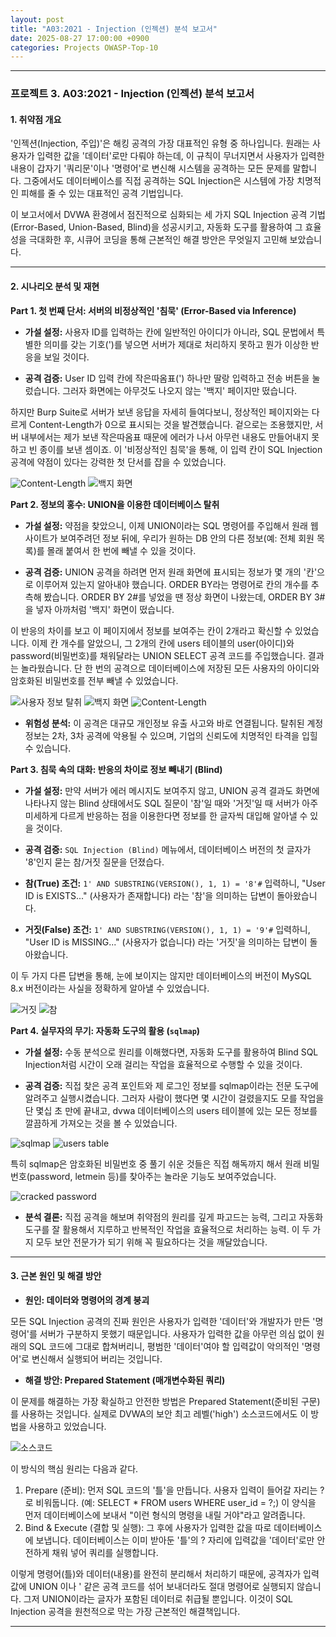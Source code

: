 ```yaml
---
layout: post
title: "A03:2021 - Injection (인젝션) 분석 보고서"
date: 2025-08-27 17:00:00 +0900
categories: Projects OWASP-Top-10
---
```

---

### **프로젝트 3. A03:2021 - Injection (인젝션) 분석 보고서**

#### **1. 취약점 개요**

'인젝션(Injection, 주입)'은 해킹 공격의 가장 대표적인 유형 중 하나입니다. 원래는 사용자가 입력한 값을 '데이터'로만 다뤄야 하는데, 이 규칙이 무너지면서 사용자가 입력한 내용이 갑자기 '쿼리문'이나 '명령어'로 변신해 시스템을 공격하는 모든 문제를 말합니다. 그중에서도 데이터베이스를 직접 공격하는 SQL Injection은 시스템에 가장 치명적인 피해를 줄 수 있는 대표적인 공격 기법입니다.

이 보고서에서 DVWA 환경에서 점진적으로 심화되는 세 가지 SQL Injection 공격 기법(Error-Based, Union-Based, Blind)을 성공시키고, 자동화 도구를 활용하여 그 효율성을 극대화한 후, 시큐어 코딩을 통해 근본적인 해결 방안은 무엇일지 고민해 보았습니다.

---

#### **2. 시나리오 분석 및 재현**

**Part 1. 첫 번째 단서: 서버의 비정상적인 '침묵' (Error-Based via Inference)**

*   **가설 설정:**
사용자 ID를 입력하는 칸에 일반적인 아이디가 아니라, SQL 문법에서 특별한 의미를 갖는 기호(')를 넣으면 서버가 제대로 처리하지 못하고 뭔가 이상한 반응을 보일 것이다.

*   **공격 검증:**
User ID 입력 칸에 작은따옴표(') 하나만 딸랑 입력하고 전송 버튼을 눌렀습니다. 그러자 화면에는 아무것도 나오지 않는 '백지' 페이지만 떴습니다.

하지만 Burp Suite로 서버가 보낸 응답을 자세히 들여다보니, 정상적인 페이지와는 다르게 Content-Length가 0으로 표시되는 것을 발견했습니다. 겉으로는 조용했지만, 서버 내부에서는 제가 보낸 작은따옴표 때문에 에러가 나서 아무런 내용도 만들어내지 못하고 빈 종이를 보낸 셈이죠. 이 '비정상적인 침묵'을 통해, 이 입력 칸이 SQL Injection 공격에 약점이 있다는 강력한 첫 단서를 잡을 수 있었습니다.

   ![Content-Length](/assets/images/A03_P1-2.png)
   ![백지 화면](/assets/images/A03_P1-1.png)

**Part 2. 정보의 홍수: UNION을 이용한 데이터베이스 탈취**

*   **가설 설정:**
약점을 찾았으니, 이제 UNION이라는 SQL 명령어를 주입해서 원래 웹사이트가 보여주려던 정보 뒤에, 우리가 원하는 DB 안의 다른 정보(예: 전체 회원 목록)를 몰래 붙여서 한 번에 빼낼 수 있을 것이다.

*   **공격 검증:**
UNION 공격을 하려면 먼저 원래 화면에 표시되는 정보가 몇 개의 '칸'으로 이루어져 있는지 알아내야 했습니다. ORDER BY라는 명령어로 칸의 개수를 추측해 봤습니다. ORDER BY 2#를 넣었을 땐 정상 화면이 나왔는데, ORDER BY 3#을 넣자 아까처럼 '백지' 화면이 떴습니다.

이 반응의 차이를 보고 이 페이지에서 정보를 보여주는 칸이 2개라고 확신할 수 있었습니다. 이제 칸 개수를 알았으니, 그 2개의 칸에 users 테이블의 user(아이디)와 password(비밀번호)를 채워달라는 UNION SELECT 공격 코드를 주입했습니다. 결과는 놀라웠습니다. 단 한 번의 공격으로 데이터베이스에 저장된 모든 사용자의 아이디와 암호화된 비밀번호를 전부 빼낼 수 있었습니다.

   ![사용자 정보 탈취](/assets/images/A03_P2-1.png)
   ![백지 화면](/assets/images/A03_P2-2.png)
   ![Content-Length](/assets/images/A03_P2-3.png)

*   **위험성 분석:**
이 공격은 대규모 개인정보 유출 사고와 바로 연결됩니다. 탈취된 계정 정보는 2차, 3차 공격에 악용될 수 있으며, 기업의 신뢰도에 치명적인 타격을 입힐 수 있습니다.

**Part 3. 침묵 속의 대화: 반응의 차이로 정보 빼내기 (Blind)**

*   **가설 설정:**
만약 서버가 에러 메시지도 보여주지 않고, UNION 공격 결과도 화면에 나타나지 않는 Blind 상태에서도 SQL 질문이 '참'일 때와 '거짓'일 때 서버가 아주 미세하게 다르게 반응하는 점을 이용한다면 정보를 한 글자씩 대입해 알아낼 수 있을 것이다.

*   **공격 검증:**
 `SQL Injection (Blind)` 메뉴에서, 데이터베이스 버전의 첫 글자가 '8'인지 묻는 참/거짓 질문을 던졌습다.
 *   **참(True) 조건:** `1' AND SUBSTRING(VERSION(), 1, 1) = '8'#` 입력하니, "User ID is EXISTS..." (사용자가 존재합니다) 라는 '참'을 의미하는 답변이 돌아왔습니다.
 *   **거짓(False) 조건:** `1' AND SUBSTRING(VERSION(), 1, 1) = '9'#` 입력하니, "User ID is MISSING..." (사용자가 없습니다) 라는 '거짓'을 의미하는 답변이 돌아왔습니다.

이 두 가지 다른 답변을 통해, 눈에 보이지는 않지만 데이터베이스의 버전이 MySQL 8.x 버전이라는 사실을 정확하게 알아낼 수 있었습니다.

   ![거짓](/assets/images/A03_P3-1.png)
   ![참](/assets/images/A03_P3-2.png)

**Part 4. 실무자의 무기: 자동화 도구의 활용 (`sqlmap`)**

*   **가설 설정:**
 수동 분석으로 원리를 이해했다면, 자동화 도구를 활용하여 Blind SQL Injection처럼 시간이 오래 걸리는 작업을 효율적으로 수행할 수 있을 것이다.

*   **공격 검증:**
직접 찾은 공격 포인트와 제 로그인 정보를 sqlmap이라는 전문 도구에 알려주고 실행시켰습니다. 그러자 사람이 했다면 몇 시간이 걸렸을지도 모를 작업을 단 몇십 초 만에 끝내고, dvwa 데이터베이스의 users 테이블에 있는 모든 정보를 깔끔하게 가져오는 것을 볼 수 있었습니다.
    
   ![sqlmap](/assets/images/A03_P4-1.png)
   ![users table](/assets/images/A03_P4-3.png)

특히 sqlmap은 암호화된 비밀번호 중 풀기 쉬운 것들은 직접 해독까지 해서 원래 비밀번호(password, letmein 등)를 찾아주는 놀라운 기능도 보여주었습니다.

   ![cracked password](/assets/images/A03_P4-2.png)

*   **분석 결론:**
직접 공격을 해보며 취약점의 원리를 깊게 파고드는 능력, 그리고 자동화 도구를 잘 활용해서 지루하고 반복적인 작업을 효율적으로 처리하는 능력. 이 두 가지 모두 보안 전문가가 되기 위해 꼭 필요하다는 것을 깨달았습니다.

---

#### **3. 근본 원인 및 해결 방안**

*   **원인: 데이터와 명령어의 경계 붕괴**

모든 SQL Injection 공격의 진짜 원인은 사용자가 입력한 '데이터'와 개발자가 만든 '명령어'를 서버가 구분하지 못했기 때문입니다. 사용자가 입력한 값을 아무런 의심 없이 원래의 SQL 코드에 그대로 합쳐버리니, 평범한 '데이터'여야 할 입력값이 악의적인 '명령어'로 변신해서 실행되어 버리는 것입니다.

*   **해결 방안: Prepared Statement (매개변수화된 쿼리)**

이 문제를 해결하는 가장 확실하고 안전한 방법은 Prepared Statement(준비된 구문)를 사용하는 것입니다. 실제로 DVWA의 보안 최고 레벨('high') 소스코드에서도 이 방법을 사용하고 있었습니다.

   ![소스코드](/assets/images/A03_Sourcecode.png)

 이 방식의 핵심 원리는 다음과 같다.
 1.  Prepare (준비): 먼저 SQL 코드의 '틀'을 만듭니다. 사용자 입력이 들어갈 자리는 ?로 비워둡니다. (예: SELECT * FROM users WHERE user_id = ?;) 이 양식을 먼저 데이터베이스에 보내서 "이런 형식의 명령을 내릴 거야"라고 알려줍니다.
 2.  Bind & Execute (결합 및 실행): 그 후에 사용자가 입력한 값을 따로 데이터베이스에 보냅니다. 데이터베이스는 이미 받아둔 '틀'의 ? 자리에 입력값을 '데이터'로만 안전하게 채워 넣어 쿼리를 실행합니다.

이렇게 명령어(틀)와 데이터(내용)를 완전히 분리해서 처리하기 때문에, 공격자가 입력값에 UNION 이나 ' 같은 공격 코드를 섞어 보내더라도 절대 명령어로 실행되지 않습니다. 그저 UNION이라는 글자가 포함된 데이터로 취급될 뿐입니다. 이것이 SQL Injection 공격을 원천적으로 막는 가장 근본적인 해결책입니다.

---
